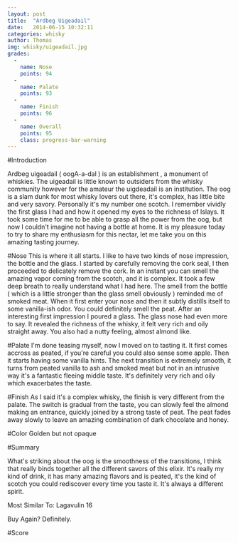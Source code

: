 ```yaml
---
layout: post
title:  "Ardbeg Uigeadail"
date:   2014-06-15 10:32:11
categories: whisky
author: Thomas
img: whisky/uigeadail.jpg
grades:
  -
    name: Nose
    points: 94
  -
    name: Palate
    points: 93
  -
    name: Finish
    points: 96
  -
    name: Overall
    points: 95
    class: progress-bar-warning
---
```




#Introduction

Ardbeg uigeadail ( oogA-a-dal ) is an establishment , a monument of whiskies. The uigeadail is little known to outsiders from the whisky community however for the amateur the uigdeadail is an institution. The oog is a slam dunk for most whisky lovers out there, it's complex, has little bite and very savory. Personally it's my number one scotch. I remember vividly the first glass I had and how it opened my eyes to the richness of Islays. It took some time for me to be able to grasp all the power from the oog, but now I couldn't imagine not having a bottle at home. It is my pleasure today to try to share my enthusiasm for this nectar, let me take you on this amazing tasting journey.

#Nose
This is where it all starts. I like to have two kinds of nose impression, the bottle and the glass.
I started by carefully removing the cork seal, I then proceeded to delicately remove the cork. In an instant you can smell the amazing vapor coming from the scotch, and it is complex. It took a few deep breath to really understand what I had here. The smell from the bottle ( which is a little stronger than the glass smell obviously ) reminded me of smoked meat. When it first enter your nose and then it subtly distills itself to some vanilla-ish odor.
You could definitely smell the peat.
After an interesting first impression I poured a glass.
The glass nose had even more to say. It revealed the richness of the whisky, it felt very rich and oily straight away.
You also had a nutty feeling, almost almond like.

#Palate 
I'm done teasing myself, now I moved on to tasting it. 
It first comes accross as peated, if you're careful you could also sense some apple. Then it starts having some vanilla hints. The next transition is extremely smooth, it turns from peated vanilla to ash and smoked meat but not in an intrusive way it's a fantastic fleeing middle taste. It's definitely very rich and oily which exacerbates the taste.

#Finish
As I said it's a complex whisky, the finish is very different from the palate.
The switch is gradual from the taste, you can slowly feel the almond making an entrance, quickly joined by a strong taste of peat. The peat fades away slowly to leave an amazing combination of dark chocolate and honey.


#Color
Golden but not opaque


#Summary 

What's striking about the oog is the smoothness of the transitions, I think that really binds together all the different savors of this elixir.
It's really my kind of drink, it has many amazing flavors and is peated, it's the kind of scotch you could rediscover every time you taste it. It's always a different spirit.

Most Similar To: Lagavulin 16

Buy Again? Definitely.

#Score